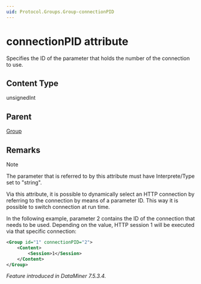 ```yaml
---
uid: Protocol.Groups.Group-connectionPID
---
```


# connectionPID attribute

Specifies the ID of the parameter that holds the number of the connection to use.

## Content Type

unsignedInt

## Parent

[Group](xref:Protocol.Groups.Group)

## Remarks

> [!NOTE]
> The parameter that is referred to by this attribute must have Interprete/Type set to "string".

Via this attribute, it is possible to dynamically select an HTTP connection by referring to the connection by means of a parameter ID. This way it is possible to switch connection at run time.

In the following example, parameter 2 contains the ID of the connection that needs to be used. Depending on the value, HTTP session 1 will be executed via that specific connection:

```xml
<Group id="1" connectionPID="2">
    <Content>
        <Session>1</Session>
    </Content>
</Group>
```

*Feature introduced in DataMiner 7.5.3.4.*
